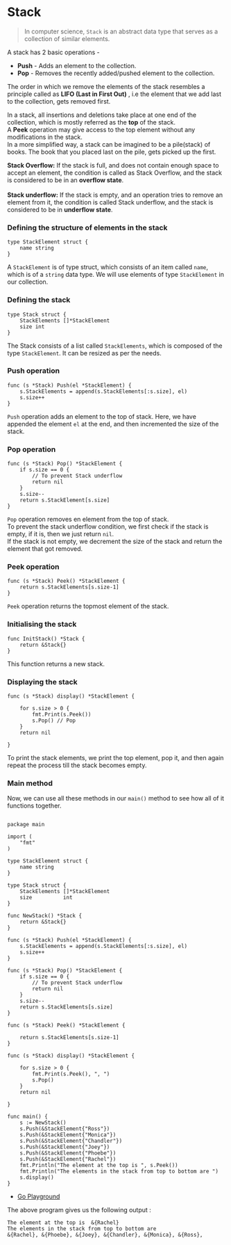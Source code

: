 # Stack

>In computer science, `Stack` is an abstract data type that serves as a collection of similar elements. 

A stack has 2 basic operations - <br>
-  **Push** - Adds an element to the collection. <br>
-  **Pop** - Removes the recently added/pushed element to the collection. <br>

The order in which we remove the elements of the stack resembles a principle called as **LIFO (Last in First Out)** , i.e the element that we add last to the collection, gets removed first.<br>

In a stack, all insertions and deletions take place at one end of the collection, which is mostly referred as the **top** of the stack.<br>
A **Peek** operation may give access to the top element without any modifications in the stack. <br>
In a more simplified way, a stack can be imagined to be a pile(stack) of books. The book that you placed last on the pile, gets picked up the first.<br>

**Stack Overflow:** If the stack is full, and does not contain enough space to accept an element, the condition is called as Stack Overflow, and the stack is considered to be in an **overflow state**.<br>
<br>
**Stack underflow:** If the stack is empty, and an operation tries to remove an element from it, the condition is called Stack underflow, and the stack is considered to be in **underflow state**.

### Defining the structure of elements in the stack

```
type StackElement struct {
	name string
}
```

A `StackElement` is of type struct, which consists of an item called `name`, which is of a `string` data type. We will use elements of type `StackElement` in our collection.

### Defining the stack

```
type Stack struct {
    StackElements []*StackElement
    size int
}
```

The Stack consists of a list called `StackElements`, which is composed of the type `StackElement`. It can be resized as per the needs.

### Push operation

```
func (s *Stack) Push(el *StackElement) {
    s.StackElements = append(s.StackElements[:s.size], el)
    s.size++
}
```

`Push` operation adds an element to the top of stack. Here, we have appended the element `el` at the end, and then incremented the size of the stack.

### Pop operation

```
func (s *Stack) Pop() *StackElement {
    if s.size == 0 {
        // To prevent Stack underflow
        return nil
    }
    s.size--
    return s.StackElement[s.size]
}
```

`Pop` operation removes en element from the top of stack. <br>
To prevent the stack underflow condition, we first check if the stack is empty, if it is, then we just return `nil`.<br>
If the stack is not empty, we decrement the size of the stack and return the element that got removed.<br>

### Peek operation

```
func (s *Stack) Peek() *StackElement {
    return s.StackElements[s.size-1]
}
```
`Peek` operation returns the topmost element of the stack.

### Initialising the stack

```
func InitStack() *Stack {
    return &Stack{}
}
```
This function returns a new stack.

### Displaying the stack

```
func (s *Stack) display() *StackElement {

	for s.size > 0 {
		fmt.Print(s.Peek())
		s.Pop() // Pop
	}
	return nil

}
```

To print the stack elements, we print the top element, pop it, and then again repeat the process till the stack becomes empty.

### Main method

Now, we can use all these methods in our `main()` method to see how all of it functions together.

```

package main

import (
	"fmt"
)

type StackElement struct {
	name string
}

type Stack struct {
	StackElements []*StackElement
	size          int
}

func NewStack() *Stack {
	return &Stack{}
}

func (s *Stack) Push(el *StackElement) {
	s.StackElements = append(s.StackElements[:s.size], el)
	s.size++
}

func (s *Stack) Pop() *StackElement {
	if s.size == 0 {
		// To prevent Stack underflow
		return nil
	}
	s.size--
	return s.StackElements[s.size]
}

func (s *Stack) Peek() *StackElement {

	return s.StackElements[s.size-1]
}

func (s *Stack) display() *StackElement {

	for s.size > 0 {
		fmt.Print(s.Peek(), ", ")
		s.Pop()
	}
	return nil

}

func main() {
	s := NewStack()
	s.Push(&StackElement{"Ross"})
	s.Push(&StackElement{"Monica"})
	s.Push(&StackElement{"Chandler"})
	s.Push(&StackElement{"Joey"})
	s.Push(&StackElement{"Phoebe"})
	s.Push(&StackElement{"Rachel"})
	fmt.Println("The element at the top is ", s.Peek())
	fmt.Println("The elements in the stack from top to bottom are ")
	s.display()
}
```
- [Go Playground](https://play.golang.org/p/UrX8KhVSqok)

 The above program gives us the following output :
 ```
The element at the top is  &{Rachel}
The elements in the stack from top to bottom are 
&{Rachel}, &{Phoebe}, &{Joey}, &{Chandler}, &{Monica}, &{Ross}, 
 ```

